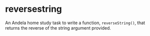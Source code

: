 # reversestring
An Andela home study task to write a function, `reverseString()`, that returns the reverse of the string argument provided.
